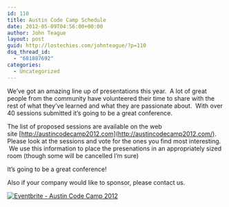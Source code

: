 ```yaml
---
id: 110
title: Austin Code Camp Schedule
date: 2012-05-09T04:56:00+00:00
author: John Teague
layout: post
guid: http://lostechies.com/johnteague/?p=110
dsq_thread_id:
  - "681887692"
categories:
  - Uncategorized
---
```

We&#8217;ve got an amazing line up of presentations this year.  A lot of great people from the community have volunteered their time to share with the rest of what they&#8217;ve learned and what they are passionate about.  With over 40 sessions submitted it&#8217;s going to be a great conference.

The list of proposed sessions are available on the web site [http://austincodecamp2012.com](http://austincodecamp2012.com/). Please look at the sessions and vote for the ones you find most interesting.  We use this information to place the presenations in an appropriately sized room (though some will be cancelled I&#8217;m sure)

It&#8217;s going to be a great conference!

Also if your company would like to sponsor, please contact us.

<a href="http://www.eventbrite.com/event/3028354891?ref=ebtnebregn" target="_blank"><img src="http://www.eventbrite.com/custombutton?eid=3028354891" alt="Eventbrite - Austin Code Camp 2012" /></a>